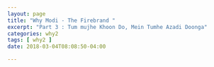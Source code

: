 ```yaml
---
layout: page
title: "Why Modi - The Firebrand "
excerpt: "Part 3 : Tum mujhe Khoon Do, Mein Tumhe Azadi Doonga"
categories: why2
tags: [ why2 ]
date: 2018-03-04T08:08:50-04:00

---
```


